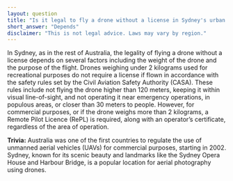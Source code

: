 ```yaml
---
layout: question
title: "Is it legal to fly a drone without a license in Sydney's urban areas?"
short_answer: "Depends"
disclaimer: "This is not legal advice. Laws may vary by region."
---
```


In Sydney, as in the rest of Australia, the legality of flying a drone without a license depends on several factors including the weight of the drone and the purpose of the flight. Drones weighing under 2 kilograms used for recreational purposes do not require a license if flown in accordance with the safety rules set by the Civil Aviation Safety Authority (CASA). These rules include not flying the drone higher than 120 meters, keeping it within visual line-of-sight, and not operating it near emergency operations, in populous areas, or closer than 30 meters to people. However, for commercial purposes, or if the drone weighs more than 2 kilograms, a Remote Pilot Licence (RePL) is required, along with an operator’s certificate, regardless of the area of operation.

**Trivia:** Australia was one of the first countries to regulate the use of unmanned aerial vehicles (UAVs) for commercial purposes, starting in 2002. Sydney, known for its scenic beauty and landmarks like the Sydney Opera House and Harbour Bridge, is a popular location for aerial photography using drones.
